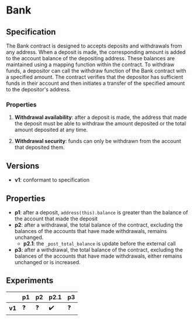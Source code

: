 # Bank

## Specification
The Bank contract is designed to accepts deposits and withdrawals from any
address. When a deposit is made, the corresponding amount is added to the
account balance of the depositing address. These balances are maintained using
a mapping function within the contract. To withdraw funds, a depositor can call
the withdraw function of the Bank contract with a specified amount. The
contract verifies that the depositor has sufficient funds in their account and
then initiates a transfer of the specified amount to the depositor's address.

### Properties
1. **Withdrawal availability**: after a deposit is made, the address that made the
   deposit must be able to withdraw the amount deposited or the total amount
   deposited at any time.

1. **Withdrawal security**: funds can only be withdrawn from the account that
   deposited them.

## Versions
- **v1**: conformant to specification

## Properties
- **p1**: after a deposit, `address(this).balance` is greater than the balance
  of the account that made the deposit
- **p2**: after a withdrawal, the total balance of the contract, excluding the
  balances of the accounts that have made withdrawals, remains unchanged.
    - **p2.1**: the `_post_total_balance` is update before the external call
- **p3**: after a withdrawal, the total balance of the contract, excluding the
  balances of the accounts that have made withdrawals, either remains unchanged
  or is increased.

## Experiments

|        | **p1**     | **p2**     | **p2.1**           | **p3**     |
| ------ | ---------- | ---------- | ------------------ | ---------- |
| **v1** | :question: | :question: | :heavy_check_mark: | :question: |
